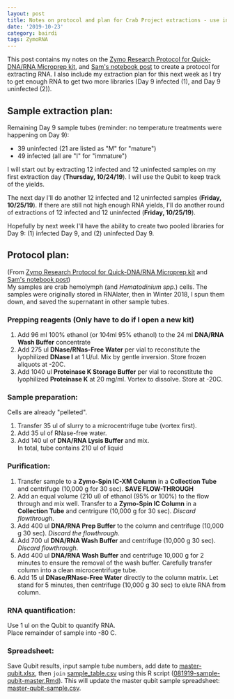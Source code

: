 ```yaml
---
layout: post
title: Notes on protocol and plan for Crab Project extractions - use info from Sam's notebook posts
date: '2019-10-23'
category: bairdi
tags: ZymoRNA
---
```

This post contains my notes on the [Zymo Research Protocol for Quick-DNA/RNA Microprep kit](https://github.com/RobertsLab/resources/blob/master/protocols/Commercial_Protocols/ZymoResearch_quick-dna-rna_microprep_plus_kit_20190411.pdf), and [Sam's notebook post](https://robertslab.github.io/sams-notebook/2019/04/30/RNA-Isolation-and-Quantification-C.bairdi-Hemolymph-Pellet-in-RNAlater.html) to create a protocol for extracting RNA. I also include my extraction plan for this next week as I try to get enough RNA to get two more libraries (Day 9 infected (1), and Day 9 uninfected (2)). 

## Sample extraction plan:   
Remaining Day 9 sample tubes (reminder: no temperature treatments were happening on Day 9):     
- 39 uninfected (21 are listed as "M" for "mature")         
- 49 infected (all are "I" for "immature")       

I will start out by extracting 12 infected and 12 uninfected samples on my first extraction day (**Thursday, 10/24/19**). I will use the Qubit to keep track of the yields. 

The next day I'll do another 12 infected and 12 uninfected samples (**Friday, 10/25/19**). If there are still not high enough RNA yields, I'll do another round of extractions of 12 infected and 12 uninfected (**Friday, 10/25/19**). 

Hopefully by next week I'll have the ability to create two pooled libraries for Day 9: (1) infected Day 9, and (2) uninfected Day 9. 

## Protocol plan: 
(From [Zymo Research Protocol for Quick-DNA/RNA Microprep kit](https://github.com/RobertsLab/resources/blob/master/protocols/Commercial_Protocols/ZymoResearch_quick-dna-rna_microprep_plus_kit_20190411.pdf) and [Sam's notebook post](https://robertslab.github.io/sams-notebook/2019/04/30/RNA-Isolation-and-Quantification-C.bairdi-Hemolymph-Pellet-in-RNAlater.html))               
My samples are crab hemolymph (and _Hematodinium spp._) cells. The samples were originally stored in RNAlater, then in Winter 2018, I spun them down, and saved the supernatant in other sample tubes. 

### Prepping reagents (Only have to do if I open a new kit) 
1. Add 96 ml 100% ethanol (or 104ml 95% ethanol) to the 24 ml **DNA/RNA Wash Buffer** concentrate
2. Add 275 ul **DNase/RNas-Free Water** per vial to reconstitute the lyophilized **DNase I** at 1 U/ul. Mix by gentle inversion. Store frozen aliquots at -20C. 
3. Add 1040 ul **Proteinase K Storage Buffer** per vial to reconstitute the lyophilized **Proteinase K** at 20 mg/ml. Vortex to dissolve. Store at -20C. 

### Sample preparation: 
Cells are already "pelleted".      
1. Transfer 35 ul of slurry to a microcentrifuge tube (vortex first).    
2. Add 35 ul of RNase-free water.
3. Add 140 ul of **DNA/RNA Lysis Buffer** and mix.     
In total, tube contains 210 ul of liquid

### Purification: 
1. Transfer sample to a **Zymo-Spin IC-XM Column** in a **Collection Tube** and centrifuge (10,000 g for 30 sec). **SAVE FLOW-THROUGH**
2. Add an equal volume (210 ul) of ethanol (95% or 100%) to the flow through and mix well. Transfer to a **Zymo-Spin IC Column** in a **Collection Tube** and centrigure (10,000 g for 30 sec). _Discard flowthrough_.
3. Add 400 ul **DNA/RNA Prep Buffer** to the column and centrifuge (10,000 g 30 sec). _Discard the flowthrough_. 
4. Add 700 ul **DNA/RNA Wash Buffer** and centrifuge (10,000 g 30 sec). _Discard flowthrough_. 
5. Add 400 ul **DNA/RNA Wash Buffer** and centrifuge 10,000 g for 2 minutes to ensure the removal of the wash buffer. Carefully transfer column into a clean microcentrifuge tube. 
6. Add 15 ul **DNase/RNase-Free Water** directly to the column matrix. Let stand for 5 minutes, then centrifuge (10,000 g 30 sec) to elute RNA from column. 

### RNA quantification:
Use 1 ul on the Qubit to quantify RNA.   
Place remainder of sample into -80 C.

### Spreadsheet:   
Save Qubit results, input sample tube numbers, add date to [master-qubit.xlsx](https://github.com/RobertsLab/project-crab/blob/master/analyses/master-qubit.xlsx), then `join` [sample_table.csv](https://github.com/RobertsLab/project-crab/blob/master/analyses/sample_table.csv) using this R script ([081919-sample-qubit-master.Rmd](https://github.com/RobertsLab/project-crab/blob/master/scripts/081919-sample-qubit-master.Rmd)). This will update the master qubit sample spreadsheet: [master-qubit-sample.csv](https://github.com/RobertsLab/project-crab/blob/master/analyses/master-qubit-sample.csv).
